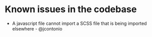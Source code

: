 # Known issues in the codebase

* A javascript file cannot import a SCSS file that is being imported elsewhere - @jcontonio
